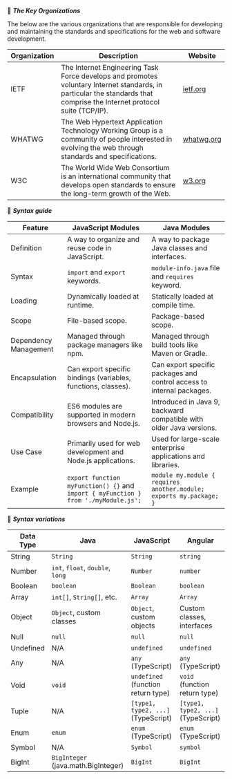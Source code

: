 :beginner: _**The Key Organizations**_  



The below are the various organizations that are responsible for developing and maintaining the standards and specifications for the web and software development.

| Organization | Description                                                                 | Website                  |
|--------------|-----------------------------------------------------------------------------|--------------------------|
| IETF         | The Internet Engineering Task Force develops and promotes voluntary Internet standards, in particular the standards that comprise the Internet protocol suite (TCP/IP). | [ietf.org](https://www.ietf.org/)    |
| WHATWG       | The Web Hypertext Application Technology Working Group is a community of people interested in evolving the web through standards and specifications. | [whatwg.org](https://whatwg.org/)      |
| W3C          | The World Wide Web Consortium is an international community that develops open standards to ensure the long-term growth of the Web. | [w3.org](https://www.w3.org/)      |


:beginner: _**Syntax guide**_  

| Feature                  | JavaScript Modules                                                                 | Java Modules                                                                 |
|--------------------------|------------------------------------------------------------------------------------|------------------------------------------------------------------------------|
| Definition               | A way to organize and reuse code in JavaScript.                                     | A way to package Java classes and interfaces.                                |
| Syntax                   | `import` and `export` keywords.                                                    | `module-info.java` file and `requires` keyword.                              |
| Loading                  | Dynamically loaded at runtime.                                                     | Statically loaded at compile time.                                           |
| Scope                    | File-based scope.                                                                  | Package-based scope.                                                         |
| Dependency Management    | Managed through package managers like npm.                                         | Managed through build tools like Maven or Gradle.                            |
| Encapsulation            | Can export specific bindings (variables, functions, classes).                      | Can export specific packages and control access to internal packages.        |
| Compatibility            | ES6 modules are supported in modern browsers and Node.js.                          | Introduced in Java 9, backward compatible with older Java versions.          |
| Use Case                 | Primarily used for web development and Node.js applications.                       | Used for large-scale enterprise applications and libraries.                  |
| Example                  | `export function myFunction() {}` and `import { myFunction } from './myModule.js';` | `module my.module { requires another.module; exports my.package; }`          |


:beginner: _**Syntax variations**_  


| Data Type      | Java                                      | JavaScript                                | Angular                                      |
|----------------|-------------------------------------------|-------------------------------------------|----------------------------------------------|
| String         | `String`                                  | `String`                                  | `string`                                     |
| Number         | `int`, `float`, `double`, `long`          | `Number`                                  | `number`                                     |
| Boolean        | `boolean`                                 | `Boolean`                                 | `boolean`                                    |
| Array          | `int[]`, `String[]`, etc.                 | `Array`                                   | `Array`                                      |
| Object         | `Object`, custom classes                  | `Object`, custom objects                  | Custom classes, interfaces                   |
| Null           | `null`                                    | `null`                                    | `null`                                       |
| Undefined      | N/A                                       | `undefined`                               | `undefined`                                  |
| Any            | N/A                                       | `any` (TypeScript)                        | `any` (TypeScript)                           |
| Void           | `void`                                    | `undefined` (function return type)        | `void` (function return type)                |
| Tuple          | N/A                                       | `[type1, type2, ...]` (TypeScript)        | `[type1, type2, ...]` (TypeScript)           |
| Enum           | `enum`                                    | `enum` (TypeScript)                       | `enum` (TypeScript)                          |
| Symbol         | N/A                                       | `Symbol`                                  | `symbol`                                     |
| BigInt         | `BigInteger` (java.math.BigInteger)       | `BigInt`                                  | `BigInt`                                     |
